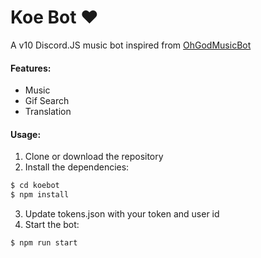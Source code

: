 # Koe Bot ❤

A v10 Discord.JS music bot inspired from [OhGodMusicBot](https://github.com/bdistin/OhGodMusicBot)

#### Features:

- Music
- Gif Search
- Translation

#### Usage:

1. Clone or download the repository
2. Install the dependencies:

```sh
$ cd koebot
$ npm install
```

3. Update tokens.json with your token and user id
4. Start the bot:

```sh
$ npm run start
```

